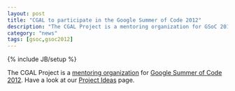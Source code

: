 ```yaml
---
layout: post
title: "CGAL to participate in the Google Summer of Code 2012"
description: "The CGAL Project is a mentoring organization for GSoC 2012"
category: "news"
tags: [gsoc,gsoc2012]
---
```

{% include JB/setup %}

The CGAL Project is a <a href="https://www.google-melange.com/archive/gsoc/2012/orgs/cgal">mentoring organization</a>
for <a href="https://www.google-melange.com/archive/gsoc/2012">Google Summer of Code 2012</a>.
Have a look at our <a href="{{BASE_PATH}}/gsoc/2012.html">Project Ideas</a> page.
